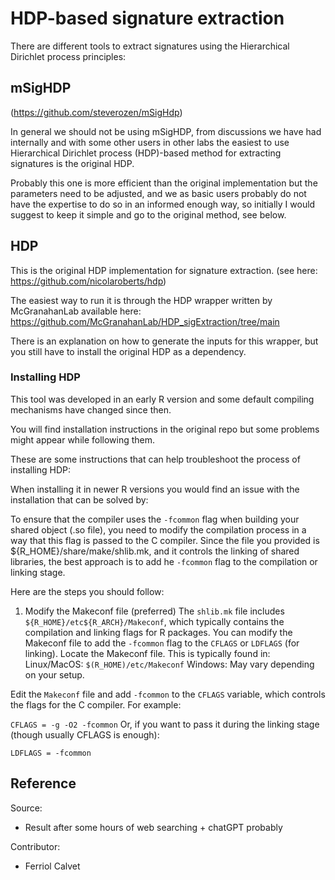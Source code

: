 # HDP-based signature extraction

There are different tools to extract signatures using the Hierarchical Dirichlet process principles:

## mSigHDP

(<https://github.com/steverozen/mSigHdp>)

In general we should not be using mSigHDP, from discussions we have had internally and with some other users in other
labs the easiest to use Hierarchical Dirichlet process (HDP)-based method for extracting signatures is the original HDP.

Probably this one is more efficient than the original implementation but the parameters need to be adjusted, and
we as basic users probably do not have the expertise to do so in an informed enough way, so initially I would suggest
to keep it simple and go to the original method, see below.

## HDP

This is the original HDP implementation for signature extraction. (see here: <https://github.com/nicolaroberts/hdp>)

The easiest way to run it is through the HDP wrapper written by McGranahanLab available here:
<https://github.com/McGranahanLab/HDP_sigExtraction/tree/main>

There is an explanation on how to generate the inputs for this wrapper, but you still have to
install the original HDP as a dependency.

### Installing HDP

This tool was developed in an early R version and some default compiling mechanisms have changed since then.

You will find installation instructions in the original repo but some problems might appear while following them.

These are some instructions that can help troubleshoot the process of installing HDP:

When installing it in newer R versions you would find an issue with the installation that can be solved by:

To ensure that the compiler uses the `-fcommon` flag when building your shared object (.so file), you need to
modify the compilation process in a way that this flag is passed to the C compiler. Since the file you provided
is ${R_HOME}/share/make/shlib.mk, and it controls the linking of shared libraries, the best approach is to add
he `-fcommon` flag to the compilation or linking stage.

Here are the steps you should follow:

1. Modify the Makeconf file (preferred)
The `shlib.mk` file includes `${R_HOME}/etc${R_ARCH}/Makeconf`, which typically contains the compilation
and linking flags for R packages. You can modify the Makeconf file to add the `-fcommon` flag to
the `CFLAGS` or `LDFLAGS` (for linking).
Locate the Makeconf file. This is typically found in:
Linux/MacOS: `$(R_HOME)/etc/Makeconf`
Windows: May vary depending on your setup.

Edit the `Makeconf` file and add `-fcommon` to the `CFLAGS` variable, which controls the flags for the C compiler.
For example:

`CFLAGS = -g -O2 -fcommon`
Or, if you want to pass it during the linking stage (though usually CFLAGS is enough):

`LDFLAGS = -fcommon`

## Reference

Source:

- Result after some hours of web searching + chatGPT probably

Contributor:

- Ferriol Calvet

